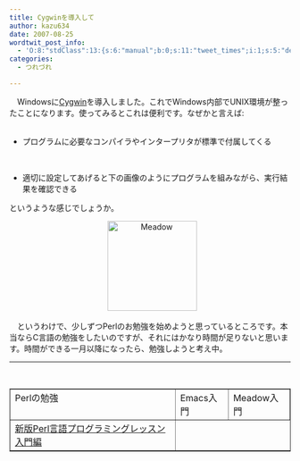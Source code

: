 ```yaml
---
title: Cygwinを導入して
author: kazu634
date: 2007-08-25
wordtwit_post_info:
  - 'O:8:"stdClass":13:{s:6:"manual";b:0;s:11:"tweet_times";i:1;s:5:"delay";i:0;s:7:"enabled";i:1;s:10:"separation";s:2:"60";s:7:"version";s:3:"3.7";s:14:"tweet_template";b:0;s:6:"status";i:2;s:6:"result";a:0:{}s:13:"tweet_counter";i:2;s:13:"tweet_log_ids";a:1:{i:0;i:3185;}s:9:"hash_tags";a:0:{}s:8:"accounts";a:1:{i:0;s:7:"kazu634";}}'
categories:
  - つれづれ

---
```

<div class="section">
<p>
    　Windowsに<a href="http://cygwin.com/" onclick="__gaTracker('send', 'event', 'outbound-article', 'http://cygwin.com/', 'Cygwin');">Cygwin</a>を導入しました。これでWindows内部でUNIX環境が整ったことになります。使ってみるとこれは便利です。なぜかと言えば:
</p>
  
<ul>
    &#160; 
    
<li>
      プログラムに必要なコンパイラやインタープリタが標準で付属してくる
</li>
<p>
      &#160; 
      
<li>
        適切に設定してあげると下の画像のようにプログラムを組みながら、実行結果を確認できる
</li></ul> 
      
<p>
        というような感じでしょうか。
</p>
      
<p>
<center>
          &#160; <a href="http://image.blog.livedoor.jp/simoom634/imgs/7/2/72da9895.JPG" onclick="__gaTracker('send', 'event', 'outbound-article', 'http://image.blog.livedoor.jp/simoom634/imgs/7/2/72da9895.JPG', '');" target="_blank"><img width="160" alt="Meadow" src="http://image.blog.livedoor.jp/simoom634/imgs/7/2/72da9895-s.JPG" height="161" border="0" /></a>
</center>
        
<p>
          　というわけで、少しずつPerlのお勉強を始めようと思っているところです。本当ならC言語の勉強をしたいのですが、それにはかなり時間が足りないと思います。時間ができる一月以降になったら、勉強しようと考え中。
</p>
        
<hr />
        
<center>
          &#160;<br /> 
          
<table cellspacing="0" cellpadding="2" border="1">
<tr valign="top">
<td>
                Perlの勉強
</td>
              
<td>
                Emacs入門
</td>
              
<td>
                Meadow入門
</td>
</tr>
            
<tr valign="top">
<td>
<a href="https://www.amazon.co.jp/exec/obidos/ASIN/4797336803/goodpic-22/" onclick="__gaTracker('send', 'event', 'outbound-article', 'https://www.amazon.co.jp/exec/obidos/ASIN/4797336803/goodpic-22/', '新版Perl言語プログラミングレッスン入門編');" target="_top">新版Perl言語プログラミングレッスン入門編</a>
</td>
</tr>
</table>
          
<p>
</center></div>

